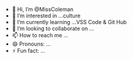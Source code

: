 - 👋 Hi, I’m @MissColeman
- 👀 I’m interested in ...culture 
- 🌱 I’m currently learning ...VSS Code & Git Hub
- 💞️ I’m looking to collaborate on ...
- 📫 How to reach me ...
- 😄 Pronouns: ...
- ⚡ Fun fact: ...

<!---
MissColeman/MissColeman is a ✨ special ✨ repository because its `README.md` (this file) appears on your GitHub profile.
You can click the Preview link to take a look at your changes.
--->
